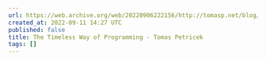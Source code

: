 ```yaml
---
url: https://web.archive.org/web/20220906222156/http://tomasp.net/blog/2022/timeless-way/
created_at: 2022-09-11 14:27 UTC
published: false
title: The Timeless Way of Programming - Tomas Petricek
tags: []
---
```



